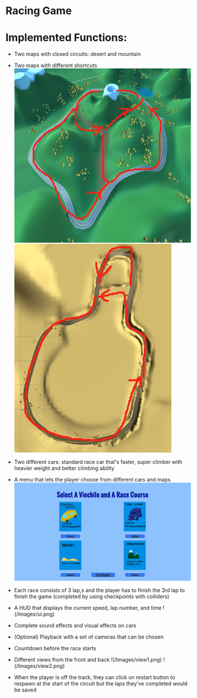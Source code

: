 # Racing Game
# Implemented Functions:
- Two maps with closed circuits: desert and mountain
- Two maps with different shortcuts
 ![shotrcut1](/Images/shortcut1.png)
 ![shortcut2](/Images/shortcut2.png)
- Two different cars: standard race car that's faster, super climber with heavier weight and better climbing ability
- A menu that lets the player choose from different cars and maps
  ![menu](/Images/menu.png)
- Each race consists of 3 lap,s and the player has to finish the 3rd lap to finish the game (completed by using checkpoints with colliders)
- A HUD that displays the current speed, lap number, and time
 !(/Images/ui.png)
- Complete sound effects and visual effects on cars
- (Optional) Playback with a set of cameras that can be chosen

- Countdown before the race starts
- Different views from the front and back
!(/Images/view1.png)
!(/Images/view2.png)
- When the player is off the track, they can click on restart button to respawn at the start of the circuit but the laps they've completed would be saved
